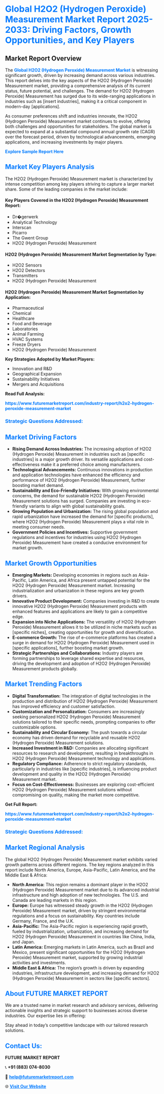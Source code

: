 <h1 style="color: #007BFF;">Global H2O2 (Hydrogen Peroxide) Measurement Market Report 2025-2033: Driving Factors, Growth Opportunities, and Key Players</h1>

<section id="overview">
<h2>Market Report Overview</h2>
<p>The <a href="https://www.futuremarketreport.com/industry-report/h2o2-hydrogen-peroxide-measurement-market" style="color: #007BFF; text-decoration: none;"><strong>Global H2O2 (Hydrogen Peroxide) Measurement Market</strong></a> is witnessing significant growth, driven by increasing demand across various industries. This report delves into the key aspects of the H2O2 (Hydrogen Peroxide) Measurement market, providing a comprehensive analysis of its current status, future potential, and challenges. The demand for H2O2 (Hydrogen Peroxide) Measurement has surged due to its wide-ranging applications in industries such as [insert industries], making it a critical component in modern-day [applications].</p>
<p>As consumer preferences shift and industries innovate, the H2O2 (Hydrogen Peroxide) Measurement market continues to evolve, offering both challenges and opportunities for stakeholders. The global market is expected to expand at a substantial compound annual growth rate (CAGR) over the forecast period, driven by technological advancements, emerging applications, and increasing investments by major players.</p>
</section>

<section id="overview">
<p><a href="https://www.futuremarketreport.com/request-sample/reportId=99682" style="color: #007BFF; text-decoration: none;"><strong>Explore Sample Report Here</strong></a></p>
</section>

<section id="key-players">
<h2 style="color: #007BFF;">Market Key Players Analysis</h2>
<p>The H2O2 (Hydrogen Peroxide) Measurement market is characterized by intense competition among key players striving to capture a larger market share. Some of the leading companies in the market include:</p>
<h4>Key Players Covered in the H2O2 (Hydrogen Peroxide) Measurement Report:</h4>
<ul><li>Dr�gerwerk</li><li>Analytical Technology</li><li>Interscan</li><li>Picarro</li><li>The Gwent Group</li><li>H2O2 (Hydrogen Peroxide) Measurement</li></ul>
<h4>H2O2 (Hydrogen Peroxide) Measurement Market Segmentation by Type:</h4>
<ul><li>H2O2 Sensors</li><li>H2O2 Detectors</li><li>Transmitters</li><li>H2O2 (Hydrogen Peroxide) Measurement</li></ul>

<h4>H2O2 (Hydrogen Peroxide) Measurement Market Segmentation by Application:</h4>
<ul><li>Pharmaceutical</li><li>Chemical</li><li>Healthcare</li><li>Food and Beverage</li><li>Laboratories</li><li>Animal Farming</li><li>HVAC Systems</li><li>Freeze Dryers</li><li>H2O2 (Hydrogen Peroxide) Measurement</li></ul>
<p><strong>Key Strategies Adopted by Market Players:</strong></p>
<ul>
<li>Innovation and R&D</li>
<li>Geographical Expansion</li>
<li>Sustainability Initiatives</li>
<li>Mergers and Acquisitions</li>
</ul>
</section>

<section>
<p><strong>Read Full Analysis: </strong></p><a href="https://www.futuremarketreport.com/industry-report/h2o2-hydrogen-peroxide-measurement-market" style="color: #007BFF; text-decoration: none;"><strong>https://www.futuremarketreport.com/industry-report/h2o2-hydrogen-peroxide-measurement-market</strong></a>
<h3 style="color: #007BFF;">Strategic Questions Addressed:</h3>
</section>

<section id="driving-factors">
<h2 style="color: #007BFF;">Market Driving Factors</h2>
<ul>
<li><strong>Rising Demand Across Industries:</strong> The increasing adoption of H2O2 (Hydrogen Peroxide) Measurement in industries such as [specific industries] is a major growth driver. Its versatile applications and cost-effectiveness make it a preferred choice among manufacturers.</li>
<li><strong>Technological Advancements:</strong> Continuous innovations in production and application technologies have enhanced the efficiency and performance of H2O2 (Hydrogen Peroxide) Measurement, further boosting market demand.</li>
<li><strong>Sustainability and Eco-Friendly Initiatives:</strong> With growing environmental concerns, the demand for sustainable H2O2 (Hydrogen Peroxide) Measurement solutions has surged. Companies are investing in eco-friendly variants to align with global sustainability goals.</li>
<li><strong>Growing Population and Urbanization:</strong> The rising global population and rapid urbanization have increased the demand for [specific products], where H2O2 (Hydrogen Peroxide) Measurement plays a vital role in meeting consumer needs.</li>
<li><strong>Government Policies and Incentives:</strong> Supportive government regulations and incentives for industries using H2O2 (Hydrogen Peroxide) Measurement have created a conducive environment for market growth.</li>
</ul>
</section>

<section id="growth-opportunities">
<h2 style="color: #007BFF;">Market Growth Opportunities</h2>
<ul>
<li><strong>Emerging Markets:</strong> Developing economies in regions such as Asia-Pacific, Latin America, and Africa present untapped potential for the H2O2 (Hydrogen Peroxide) Measurement market. Increasing industrialization and urbanization in these regions are key growth drivers.</li>
<li><strong>Innovative Product Development:</strong> Companies investing in R&D to create innovative H2O2 (Hydrogen Peroxide) Measurement products with enhanced features and applications are likely to gain a competitive edge.</li>
<li><strong>Expansion into Niche Applications:</strong> The versatility of H2O2 (Hydrogen Peroxide) Measurement allows it to be utilized in niche markets such as [specific niches], creating opportunities for growth and diversification.</li>
<li><strong>E-commerce Growth:</strong> The rise of e-commerce platforms has created a surge in demand for H2O2 (Hydrogen Peroxide) Measurement used in [specific applications], further boosting market growth.</li>
<li><strong>Strategic Partnerships and Collaborations:</strong> Industry players are forming partnerships to leverage shared expertise and resources, driving the development and adoption of H2O2 (Hydrogen Peroxide) Measurement products globally.</li>
</ul>
</section>

<section id="trending-factors">
<h2 style="color: #007BFF;">Market Trending Factors</h2>
<ul>
<li><strong>Digital Transformation:</strong> The integration of digital technologies in the production and distribution of H2O2 (Hydrogen Peroxide) Measurement has improved efficiency and customer satisfaction.</li>
<li><strong>Customization and Personalization:</strong> Consumers are increasingly seeking personalized H2O2 (Hydrogen Peroxide) Measurement solutions tailored to their specific needs, prompting companies to offer customizable options.</li>
<li><strong>Sustainability and Circular Economy:</strong> The push towards a circular economy has driven demand for recyclable and reusable H2O2 (Hydrogen Peroxide) Measurement solutions.</li>
<li><strong>Increased Investment in R&D:</strong> Companies are allocating significant resources to research and development, resulting in breakthroughs in H2O2 (Hydrogen Peroxide) Measurement technology and applications.</li>
<li><strong>Regulatory Compliance:</strong> Adherence to strict regulatory standards, particularly in industries like [specific industries], is influencing product development and quality in the H2O2 (Hydrogen Peroxide) Measurement market.</li>
<li><strong>Focus on Cost-Effectiveness:</strong> Businesses are exploring cost-efficient H2O2 (Hydrogen Peroxide) Measurement solutions without compromising on quality, making the market more competitive.</li>
</ul>
</section>

<section>
<p><strong>Get Full Report: </strong></p><a href="https://www.futuremarketreport.com/industry-report/h2o2-hydrogen-peroxide-measurement-market" style="color: #007BFF; text-decoration: none;"><strong>https://www.futuremarketreport.com/industry-report/h2o2-hydrogen-peroxide-measurement-market</strong></a>
<h3 style="color: #007BFF;">Strategic Questions Addressed:</h3>
</section>


<section id="regional-analysis">
<h2 style="color: #007BFF;">Market Regional Analysis</h2>
<p>The global H2O2 (Hydrogen Peroxide) Measurement market exhibits varied growth patterns across different regions. The key regions analyzed in this report include North America, Europe, Asia-Pacific, Latin America, and the Middle East & Africa:</p>
<ul>
<li><strong>North America:</strong> This region remains a dominant player in the H2O2 (Hydrogen Peroxide) Measurement market due to its advanced industrial infrastructure and high adoption of new technologies. The U.S. and Canada are leading markets in this region.</li>
<li><strong>Europe:</strong> Europe has witnessed steady growth in the H2O2 (Hydrogen Peroxide) Measurement market, driven by stringent environmental regulations and a focus on sustainability. Key countries include Germany, France, and the U.K.</li>
<li><strong>Asia-Pacific:</strong> The Asia-Pacific region is experiencing rapid growth, fueled by industrialization, urbanization, and increasing demand for H2O2 (Hydrogen Peroxide) Measurement in countries like China, India, and Japan.</li>
<li><strong>Latin America:</strong> Emerging markets in Latin America, such as Brazil and Mexico, present significant opportunities for the H2O2 (Hydrogen Peroxide) Measurement market, supported by growing industrial activities and investments.</li>
<li><strong>Middle East & Africa:</strong> The region’s growth is driven by expanding industries, infrastructure development, and increasing demand for H2O2 (Hydrogen Peroxide) Measurement in sectors like [specific sectors].</li>
</ul>
</section>

<footer>
<h2 style="color: #007BFF;">About FUTURE MARKET REPORT</h2>
<p>We are a trusted name in market research and advisory services, delivering actionable insights and strategic support to businesses across diverse industries. Our expertise lies in offering:</p>

<p>Stay ahead in today’s competitive landscape with our tailored research solutions.</p>

<h2 style="color: #007BFF;">Contact Us:</h2>
<p><strong>FUTURE MARKET REPORT</strong></p>
<p>📞 <strong>+91 (883) 074-8030</strong></p>
<p>📧 <strong><a href="mailto:help@futuremarketreport.com" style="color: #007BFF;">help@futuremarketreport.com</a></strong></p>
<p>🌐 <strong><a href="https://www.futuremarketreport.com/" style="color: #007BFF;">Visit Our Website</a></strong></p>
</footer>